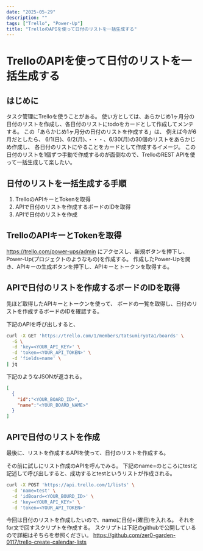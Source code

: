 ```yaml
---
date: "2025-05-29"
description: ""
tags: ["Trello", "Power-Up"]
title: "TrelloのAPIを使って日付のリストを一括生成する"
---
```


# TrelloのAPIを使って日付のリストを一括生成する

## はじめに

タスク管理にTrelloを使うことがある。
使い方としては、あらかじめ1ヶ月分の日付のリストを作成し、各日付のリストにtodoをカードとして作成してメンテする。
この「あらかじめ1ヶ月分の日付のリストを作成する」は、
例えば今が6月だとしたら、
6/1(日)、6/2(月)、・・・、6/30(月)の30個のリストをあらかじめ作成し、
各日付のリストにやることをカードとして作成するイメージ。
この日付のリストを1個ずつ手動で作成するのが面倒なので、TrelloのREST APIを使って一括生成して楽したい。

## 日付のリストを一括生成する手順

1. TrelloのAPIキーとTokenを取得
2. APIで日付のリストを作成するボードのIDを取得
3. APIで日付のリストを作成

## TrelloのAPIキーとTokenを取得

https://trello.com/power-ups/admin にアクセスし、新規ボタンを押下し、Power-Up(プロジェクトのようなもの)を作成する。
作成したPower-Upを開き、APIキーの生成ボタンを押下し、APIキーとトークンを取得する。

## APIで日付のリストを作成するボードのIDを取得

先ほど取得したAPIキーとトークンを使って、
ボードの一覧を取得し、日付のリストを作成するボードのIDを確認する。

下記のAPIを呼び出しすると、
```sh
curl -X GET 'https://trello.com/1/members/tatsumiryota1/boards' \
  -G \
  -d 'key=<YOUR_API_KEY>' \
  -d 'token=<YOUR_API_TOKEN>' \
  -d 'fields=name' \
| jq
```
下記のようなJSONが返される。
```json
[
  {
    "id":"<YOUR_BOARD_ID>",
    "name":"<YOUR_BOARD_NAME>"
  }
]
```

## APIで日付のリストを作成

最後に、リストを作成するAPIを使って、日付のリストを作成する。

その前に試しにリスト作成のAPIを呼んでみる。
下記のname=のところにtestと記述して呼び出しすると、成功するとtestというリストが作成される。
```sh
curl -X POST 'https://api.trello.com/1/lists' \
  -d 'name=test' \
  -d 'idBoard=<YOUR_BOURD_ID>' \
  -d 'key=<YOUR_API_KEY>' \
  -d 'token=<YOUR_API_TOKEN>'
```

今回は日付のリストを作成したいので、nameに日付+(曜日)を入れる。
それをfor文で回すスクリプトを作成する。
スクリプトは下記のgithubで公開しているので詳細はそちらを参照ください。
https://github.com/zer0-garden-0117/trello-create-calendar-lists